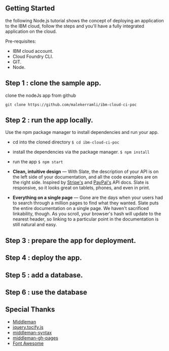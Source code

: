 
Getting Started
------------
the following Node.js tutorial shows the concept of deploying an application to the IBM cloud, follow the steps and you'll have a fully integrated application on the cloud.  

Pre-requisites: 
 * IBM cloud account.
 * Cloud Foundry CLI.
 * GIT.
 * Node.
 
## Step 1 : clone the sample app.
clone the nodeJs app from github 

```
git clone https://github.com/malekerramli/ibm-cloud-ci-poc
```
## Step 2 : run the app locally.
Use the npm package manager to install dependencies and run your app.
  * cd into the cloned directory
  ``
$ cd ibm-cloud-ci-poc
``
  * install the dependencies via the package manager.
  ``
$ npm install
``
  * run the app
  ``
$ npm start
``





 



* **Clean, intuitive design** — With Slate, the description of your API is on the left side of your documentation, and all the code examples are on the right side. Inspired by [Stripe's](https://stripe.com/docs/api) and [PayPal's](https://developer.paypal.com/webapps/developer/docs/api/) API docs. Slate is responsive, so it looks great on tablets, phones, and even in print.

* **Everything on a single page** — Gone are the days when your users had to search through a million pages to find what they wanted. Slate puts the entire documentation on a single page. We haven't sacrificed linkability, though. As you scroll, your browser's hash will update to the nearest header, so linking to a particular point in the documentation is still natural and easy.

 
 ## Step 3 : prepare the app for deployment.
 
 ## Step 4 : deploy the app.
 
 ## Step 5 : add a database.
 
 ## Step 6 : use the database
 

 

Special Thanks
--------------------
- [Middleman](https://github.com/middleman/middleman)
- [jquery.tocify.js](https://github.com/gfranko/jquery.tocify.js)
- [middleman-syntax](https://github.com/middleman/middleman-syntax)
- [middleman-gh-pages](https://github.com/edgecase/middleman-gh-pages)
- [Font Awesome](http://fortawesome.github.io/Font-Awesome/)
